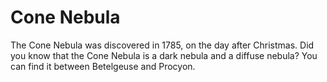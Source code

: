 # Cone Nebula

The Cone Nebula was discovered in 1785, on the day after Christmas. Did you know
that the Cone Nebula is a dark nebula and a diffuse nebula? You can find it
between Betelgeuse and Procyon.
